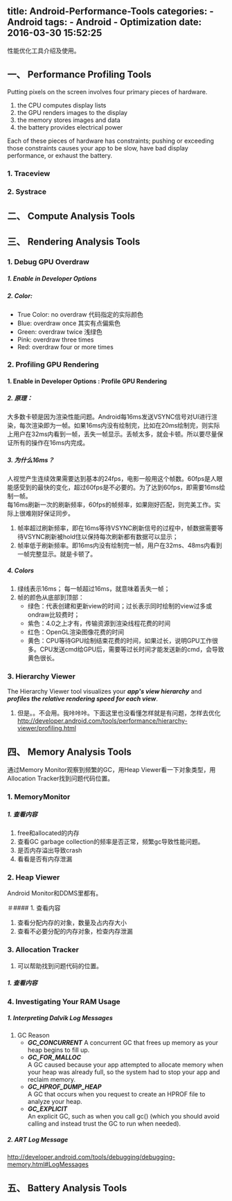 title: Android-Performance-Tools
categories:
	- Android
tags:
	- Android
	- Optimization
date: 2016-03-30 15:52:25
---
性能优化工具介绍及使用。

## 一、 Performance Profiling Tools

Putting pixels on the screen involves four primary pieces of hardware. 

1. the CPU computes display lists
2. the GPU renders images to the display
3. the memory stores images and data
4. the battery provides electrical power

Each of these pieces of hardware has constraints; pushing or exceeding those constraints causes your app to be slow, have bad display performance, or exhaust the battery. 

### 1. Traceview 
### 2. Systrace

## 二、 Compute Analysis Tools

## 三、 Rendering Analysis Tools

### 1. Debug GPU Overdraw

##### 1. Enable in Developer Options
##### 2. Color:

* True Color: no overdraw 代码指定的实际颜色
* Blue: overdraw once  其实有点偏紫色
* Green: overdraw twice 浅绿色
* Pink: overdraw three times
* Red: overdraw four or more times

### 2. Profiling GPU Rendering

#### 1. Enable in Developer Options : Profile GPU Rendering
##### 2. 原理：
大多数卡顿是因为渲染性能问题。Android每16ms发送VSYNC信号对UI进行渲染，每次渲染即为一帧。如果16ms内没有绘制完，比如在20ms绘制完，则实际上用户在32ms内看到一帧，丢失一帧显示。丢帧太多，就会卡顿。所以要尽量保证所有的操作在16ms内完成。    
##### 3. 为什么16ms？
人视觉产生连续效果需要达到基本的24fps，电影一般用这个帧数。60fps是人眼能感受到的最快的变化，超过60fps是不必要的。为了达到60fps，即需要16ms绘制一帧。    
每16ms刷新一次的刷新频率，60fps的帧频率，如果刚好匹配，则完美工作。实际上很难刚好保证同步。

1. 帧率超过刷新频率，即在16ms等待VSYNC刷新信号的过程中，帧数据需要等待VSYNC刷新被hold住以保持每次刷新都有数据可以显示；
2. 帧率低于刷新频率。即16ms内没有绘制完一帧，用户在32ms、48ms内看到一帧完整显示。就是卡顿了。

##### 4. Colors

1. 绿线表示16ms； 每一帧超过16ms，就意味着丢失一帧；
2. 帧的颜色从底部到顶部：
	* 绿色：代表创建和更新view的时间；过长表示同时绘制的view过多或ondraw比较费时；
	* 紫色：4.0之上才有，传输资源到渲染线程花费的时间
	* 红色：OpenGL渲染图像花费的时间
	* 黄色：CPU等待GPU绘制结束花费的时间，如果过长，说明GPU工作很多。CPU发送cmd给GPU后，需要等过长时间才能发送新的cmd，会导致黄色很长。
 
### 3. Hierarchy Viewer
The Hierarchy Viewer tool visualizes your ***app's view hierarchy*** and ***profiles the relative rendering speed for each view***. 

1. 但是。。不会用。我咔咔咔。下面这里也没看懂怎样就是有问题，怎样去优化
http://developer.android.com/tools/performance/hierarchy-viewer/profiling.html
 
## 四、 Memory Analysis Tools
通过Memory Monitor观察到频繁的GC，用Heap Viewer看一下对象类型，用Allocation Tracker找到问题代码位置。

### 1. MemoryMonitor

##### 1. 查看内容

1. free和allocated的内存
2. 查看GC garbage collection的频率是否正常，频繁gc导致性能问题。
3. 是否内存溢出导致crash
4. 看看是否有内存泄漏

### 2. Heap Viewer

Android Monitor和DDMS里都有。

＃#### 1. 查看内容
1. 查看分配内存的对象，数量及占内存大小
2. 查看不必要分配的内存对象，检查内存泄漏

### 3. Allocation Tracker

1. 可以帮助找到问题代码的位置。

##### 1. 查看内容


### 4. Investigating Your RAM Usage

#####  1. Interpreting Dalvik Log Messages

1. GC Reason
	* ***GC_CONCURRENT***
    A concurrent GC that frees up memory as your heap begins to fill up.
	* ***GC_FOR_MALLOC***    
    A GC caused because your app attempted to allocate memory when your heap was already full, so the system had to stop your app and reclaim memory.
	* ***GC_HPROF_DUMP_HEAP***    
    A GC that occurs when you request to create an HPROF file to analyze your heap.
	* ***GC_EXPLICIT***    
    An explicit GC, such as when you call gc() (which you should avoid calling and instead trust the GC to run when needed).

##### 2. ART Log Message

http://developer.android.com/tools/debugging/debugging-memory.html#LogMessages

## 五、 Battery Analysis Tools